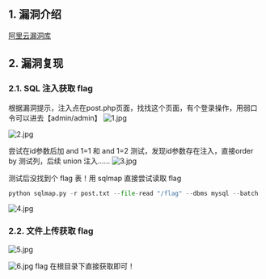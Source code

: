 ## 1. 漏洞介绍
[阿里云漏洞库](https://avd.aliyun.com/detail?id=AVD-2022-28524)
## 2. 漏洞复现
### 2.1. SQL 注入获取 flag
根据漏洞提示，注入点在post.php页面，找找这个页面，有个登录操作，用弱口令可以进去【admin/admin】
![1.jpg](https://fastly.jsdelivr.net/gh/z9m8r8/PicGo-Notes-Pu/202309052102885.jpg)

![2.jpg](https://fastly.jsdelivr.net/gh/z9m8r8/PicGo-Notes-Pu/202309052102853.jpg)

尝试在id参数后加 and 1=1 和 and 1=2 测试，发现id参数存在注入，直接order by 测试列，后续 union 注入……
![3.jpg](https://fastly.jsdelivr.net/gh/z9m8r8/PicGo-Notes-Pu/202309052103030.jpg)

测试后没找到个 flag 表！用 sqlmap 直接尝试读取 flag

```python
python sqlmap.py -r post.txt --file-read "/flag" --dbms mysql --batch
```

![4.jpg](https://fastly.jsdelivr.net/gh/z9m8r8/PicGo-Notes-Pu/202309052101031.jpg)

### 2.2. 文件上传获取 flag
![5.jpg](https://fastly.jsdelivr.net/gh/z9m8r8/PicGo-Notes-Pu/202309052105781.jpg)

![6.jpg](https://fastly.jsdelivr.net/gh/z9m8r8/PicGo-Notes-Pu/202309052110418.jpg)
flag 在根目录下直接获取即可！
